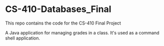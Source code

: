# CS-410-Databases_Final
This repo contains the code for the CS-410 Final Project

A Java application for managing grades in a class.
It's used as a command shell application.
